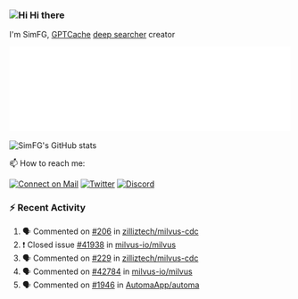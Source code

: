 ### <img src='https://qpluspicture.oss-cn-beijing.aliyuncs.com/6LjjQA/Hi.gif' alt='Hi' width="24"/> Hi there

I'm SimFG, [GPTCache](https://github.com/zilliztech/GPTCache) [deep searcher](https://github.com/zilliztech/deep-searcher) creator

![Metrics 👋](/metrics.plugin.followup.user.svg)

![SimFG's GitHub stats](https://github-readme-stats.vercel.app/api?username=SimFG&show_icons=true&theme=radical&count_private=true)

📫 How to reach me:

[![Connect on Mail](https://img.shields.io/badge/Ask%20me-anything-1abc9c.svg)](mailto:1142838399@qq.com)
[![Twitter](https://img.shields.io/twitter/follow/FogSim?style=social)](https://twitter.com/FogSim)
[![Discord](https://img.shields.io/discord/1092648432495251507?label=Discord&logo=discord)](https://discord.gg/Q8C6WEjSWV)

### :zap: Recent Activity

<!--START_SECTION:activity-->
1. 🗣 Commented on [#206](https://github.com/zilliztech/milvus-cdc/issues/206) in [zilliztech/milvus-cdc](https://github.com/zilliztech/milvus-cdc)
2. ❗️ Closed issue [#41938](https://github.com/milvus-io/milvus/issues/41938) in [milvus-io/milvus](https://github.com/milvus-io/milvus)
3. 🗣 Commented on [#229](https://github.com/zilliztech/milvus-cdc/issues/229) in [zilliztech/milvus-cdc](https://github.com/zilliztech/milvus-cdc)
4. 🗣 Commented on [#42784](https://github.com/milvus-io/milvus/issues/42784) in [milvus-io/milvus](https://github.com/milvus-io/milvus)
5. 🗣 Commented on [#1946](https://github.com/AutomaApp/automa/issues/1946) in [AutomaApp/automa](https://github.com/AutomaApp/automa)
<!--END_SECTION:activity-->

